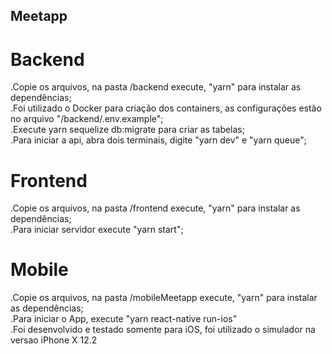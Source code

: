 ## Meetapp

# Backend
  .Copie os arquivos, na pasta /backend execute, "yarn" para instalar as dependências;  
  .Foi utilizado o Docker para criação dos containers, as configurações estão no arquivo "/backend/.env.example";  
  .Execute yarn sequelize db:migrate para criar as tabelas;  
  .Para iniciar a api, abra dois terminais, digite "yarn dev" e "yarn queue";  
  
# Frontend
  .Copie os arquivos, na pasta /frontend execute, "yarn" para instalar as dependências;  
  .Para iniciar servidor execute "yarn start";  

# Mobile
  .Copie os arquivos, na pasta /mobileMeetapp execute, "yarn" para instalar as dependências;  
  .Para iniciar o App, execute "yarn react-native run-ios"  
  .Foi desenvolvido e testado somente para iOS, foi utilizado o simulador na versao iPhone X 12.2  
